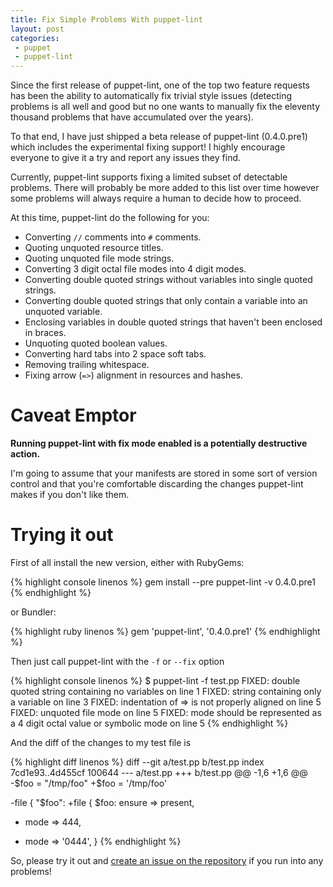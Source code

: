 ```yaml
---
title: Fix Simple Problems With puppet-lint
layout: post
categories:
 - puppet
 - puppet-lint
---
```


Since the first release of puppet-lint, one of the top two feature requests has
been the ability to automatically fix trivial style issues (detecting problems
is all well and good but no one wants to manually fix the eleventy thousand
problems that have accumulated over the years).

To that end, I have just shipped a beta release of puppet-lint (0.4.0.pre1)
which includes the experimental fixing support!  I highly encourage everyone to
give it a try and report any issues they find.

Currently, puppet-lint supports fixing a limited subset of detectable problems.
There will probably be more added to this list over time however some problems
will always require a human to decide how to proceed.

At this time, puppet-lint do the following for you:

 * Converting `//` comments into `#` comments.
 * Quoting unquoted resource titles.
 * Quoting unquoted file mode strings.
 * Converting 3 digit octal file modes into 4 digit modes.
 * Converting double quoted strings without variables into single quoted
   strings.
 * Converting double quoted strings that only contain a variable into an
   unquoted variable.
 * Enclosing variables in double quoted strings that haven't been enclosed in
   braces.
 * Unquoting quoted boolean values.
 * Converting hard tabs into 2 space soft tabs.
 * Removing trailing whitespace.
 * Fixing arrow (`=>`) alignment in resources and hashes.

# Caveat Emptor

**Running puppet-lint with fix mode enabled is a potentially destructive
action.**

I'm going to assume that your manifests are stored in some sort of version
control and that you're comfortable discarding the changes puppet-lint makes if
you don't like them.

# Trying it out

First of all install the new version, either with RubyGems:

{% highlight console linenos %}
gem install --pre puppet-lint -v 0.4.0.pre1
{% endhighlight %}

or Bundler:

{% highlight ruby linenos %}
gem 'puppet-lint', '0.4.0.pre1'
{% endhighlight %}

Then just call puppet-lint with the `-f` or `--fix` option

{% highlight console linenos %}
$ puppet-lint -f test.pp
FIXED: double quoted string containing no variables on line 1
FIXED: string containing only a variable on line 3
FIXED: indentation of => is not properly aligned on line 5
FIXED: unquoted file mode on line 5
FIXED: mode should be represented as a 4 digit octal value or symbolic mode on line 5
{% endhighlight %}

And the diff of the changes to my test file is

{% highlight diff linenos %}
diff --git a/test.pp b/test.pp
index 7cd1e93..4d455cf 100644
--- a/test.pp
+++ b/test.pp
@@ -1,6 +1,6 @@
-$foo = "/tmp/foo"
+$foo = '/tmp/foo'

-file { "$foo":
+file { $foo:
   ensure => present,
-  mode => 444,
+  mode   => '0444',
 }
{% endhighlight %}

So, please try it out and [create an issue on the
repository](https://github.com/rodjek/puppet-lint/issues/) if you run into any
problems!
